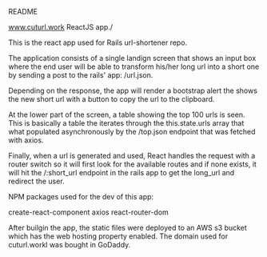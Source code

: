 README

www.cuturl.work ReactJS app./


This is the react app used for Rails url-shortener repo.

The application consists of a single landign screen that shows an input box where the end user will be able to transform his/her long url into a short one by sending a post to the rails' app: /url.json.

Depending on the response, the app will render a bootstrap alert the shows the new short url with a button to copy the url to the clipboard.


At the lower part of the screen, a table showing the top 100 urls is seen.
This is basically a table the iterates through the this.state.urls array that what populated asynchronously by the /top.json endpoint that was fetched with axios.

Finally, when a url is generated and used, React handles the request with a router switch so it will first look for the available routes and if none exists, it will hit the /:short_url endpoint in the rails app to get the long_url and redirect the user.


NPM packages used for the dev of this app:

create-react-component
axios
react-router-dom


After builgin the app, the static files were deployed to an AWS s3 bucket which has the web hosting property enabled. 
The domain used for cuturl.workl was bought in GoDaddy.
